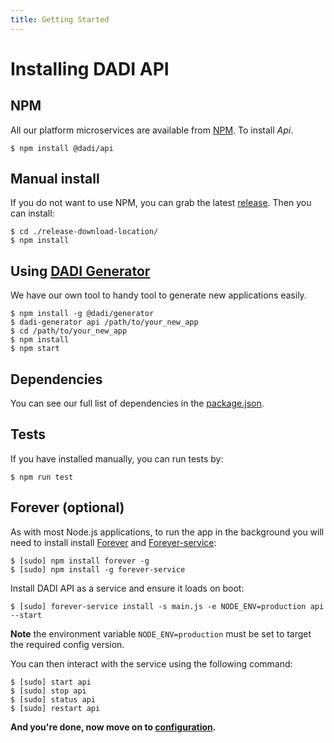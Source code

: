 ```yaml
---
title: Getting Started
---
```


# Installing DADI API

## NPM

All our platform microservices are available from [NPM](https://www.npmjs.com/). To install *Api*.

```
$ npm install @dadi/api
```

## Manual install

If you do not want to use NPM, you can grab the latest [release](https://github.com/dadi/api/releases). Then you can install:

```
$ cd ./release-download-location/
$ npm install
```

## Using [DADI Generator](https://github.com/dadi/generator)

We have our own tool to handy tool to generate new applications easily.

```
$ npm install -g @dadi/generator
$ dadi-generator api /path/to/your_new_app
$ cd /path/to/your_new_app
$ npm install
$ npm start
```

## Dependencies

You can see our full list of dependencies in the [package.json](https://github.com/dadi/api/blob/master/package.json).

## Tests

If you have installed manually, you can run tests by:

```
$ npm run test
```

## Forever (optional)

As with most Node.js applications, to run the app in the background you will need to install install [Forever](https://github.com/nodejitsu/forever) and [Forever-service](https://github.com/zapty/forever-service):

```
$ [sudo] npm install forever -g
$ [sudo] npm install -g forever-service
```

Install DADI API as a service and ensure it loads on boot:

```
$ [sudo] forever-service install -s main.js -e NODE_ENV=production api --start
```

**Note** the environment variable `NODE_ENV=production` must be set to target the required config version.

You can then interact with the service using the following command:

```
$ [sudo] start api
$ [sudo] stop api
$ [sudo] status api
$ [sudo] restart api
```

**And you're done, now move on to [configuration](/api/getting-started/configuration/).**
